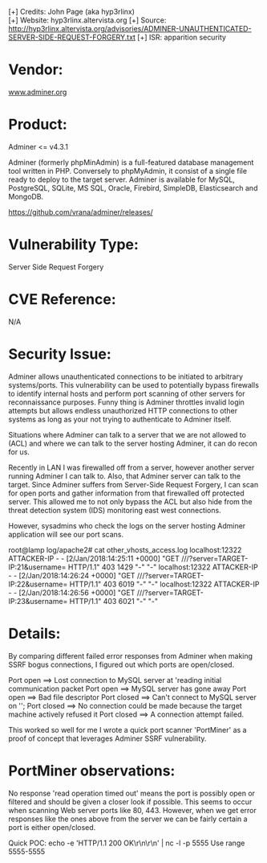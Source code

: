[+] Credits: John Page (aka hyp3rlinx)		
[+] Website: hyp3rlinx.altervista.org
[+] Source:  http://hyp3rlinx.altervista.org/advisories/ADMINER-UNAUTHENTICATED-SERVER-SIDE-REQUEST-FORGERY.txt
[+] ISR: apparition security           
 


Vendor:
==============
www.adminer.org


Product:
================
Adminer <= v4.3.1 

Adminer (formerly phpMinAdmin) is a full-featured database management tool written in PHP. Conversely to phpMyAdmin, it consist of a
single file ready to deploy to the target server. Adminer is available for MySQL, PostgreSQL, SQLite, MS SQL, Oracle, Firebird, SimpleDB, Elasticsearch and MongoDB.

https://github.com/vrana/adminer/releases/


Vulnerability Type:
===================
Server Side Request Forgery


CVE Reference:
==============
N/A


Security Issue:
================
Adminer allows unauthenticated connections to be initiated to arbitrary systems/ports. This vulnerability can be used to potentially bypass firewalls to
identify internal hosts and perform port scanning of other servers for reconnaissance purposes. Funny thing is Adminer throttles invalid login attempts
but allows endless unauthorized HTTP connections to other systems as long as your not trying to authenticate to Adminer itself.

Situations where Adminer can talk to a server that we are not allowed to (ACL) and where we can talk to the server hosting Adminer, it can do recon for us.

Recently in LAN I was firewalled off from a server, however another server running Adminer I can talk to. Also, that Adminer server can talk to the target.
Since Adminer suffers from Server-Side Request Forgery, I can scan for open ports and gather information from that firewalled off protected server.
This allowed me to not only bypass the ACL but also hide from the threat detection system (IDS) monitoring east west connections. 

However, sysadmins who check the logs on the server hosting Adminer application will see our port scans.

root@lamp log/apache2# cat other_vhosts_access.log
localhost:12322 ATTACKER-IP - - [2/Jan/2018:14:25:11 +0000] "GET ///?server=TARGET-IP:21&username= HTTP/1.1" 403 1429 "-" "-"
localhost:12322 ATTACKER-IP - - [2/Jan/2018:14:26:24 +0000] "GET ///?server=TARGET-IP:22&username= HTTP/1.1" 403 6019 "-" "-"
localhost:12322 ATTACKER-IP - - [2/Jan/2018:14:26:56 +0000] "GET ///?server=TARGET-IP:23&username= HTTP/1.1" 403 6021 "-" "-"


Details:
==================
By comparing different failed error responses from Adminer when making SSRF bogus connections, I figured out which ports are open/closed.

Port open ==> Lost connection to MySQL server at 'reading initial communication packet
Port open ==> MySQL server has gone away
Port open ==> Bad file descriptor 
Port closed ==> Can't connect to MySQL server on '<TARGET-IP>';
Port closed ==> No connection could be made because the target machine actively refused it
Port closed ==> A connection attempt failed. 

This worked so well for me I wrote a quick port scanner 'PortMiner' as a proof of concept that leverages Adminer SSRF vulnerability.


PortMiner observations:
======================
No response 'read operation timed out' means the port is possibly open or filtered and should be given a closer look if possible. This seems to occur when scanning
Web server ports like 80, 443. However, when we get error responses like the ones above from the server we can be fairly certain a port is either open/closed. 

Quick POC:
echo -e 'HTTP/1.1 200 OK\r\n\r\n' | nc -l -p 5555
Use range 5555-5555
